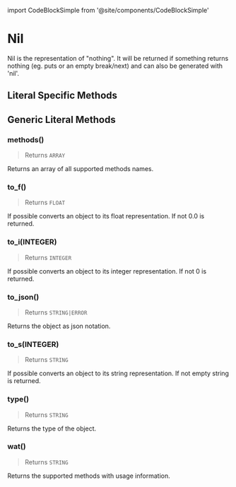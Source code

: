 import CodeBlockSimple from '@site/components/CodeBlockSimple'

# Nil

Nil is the representation of "nothing".
It will be returned if something returns nothing (eg. puts or an empty break/next) and can also be generated with 'nil'.



## Literal Specific Methods


## Generic Literal Methods

### methods()
> Returns `ARRAY`

Returns an array of all supported methods names.


<CodeBlockSimple input='"test".methods()
' output='["upcase", "find", "format", "reverse", "split", "replace", "strip!", "count", "reverse!", "lines", "downcase!", "upcase!", "size", "strip", "downcase"]
' />


### to_f()
> Returns `FLOAT`

If possible converts an object to its float representation. If not 0.0 is returned.


<CodeBlockSimple input='1.to_f()
"1.4".to_f()
nil.to_f()
' output='1.0
1.4
0.0
' />


### to_i(INTEGER)
> Returns `INTEGER`

If possible converts an object to its integer representation. If not 0 is returned.


<CodeBlockSimple input='true.to_i()
false.to_i()
1234.to_i()
"4".to_i()
"10011010010"to_i(2)
"2322".to_i(8)
"0x2322".to_i()
' output='1
0
1234
4
1234
1234
1234
' />


### to_json()
> Returns `STRING|ERROR`

Returns the object as json notation.


<CodeBlockSimple input='a = {"test": 1234}
a.to_json()
' output='{"test": 1234}
"{\"test\":1234}"
' />


### to_s(INTEGER)
> Returns `STRING`

If possible converts an object to its string representation. If not empty string is returned.


<CodeBlockSimple input='true.to_s()
1234.to_s()
1234.to_s(2)
1234.to_s(8)
1234.to_s(10)
"test".to_s()
1.4.to_s()
' output='"true"
"1234"
"10011010010"
"2322"
"1234"
"test"
"1.4"
' />


### type()
> Returns `STRING`

Returns the type of the object.


<CodeBlockSimple input='"test".type()
' output='"STRING"
' />


### wat()
> Returns `STRING`

Returns the supported methods with usage information.


<CodeBlockSimple input='true.wat()
' output='"BOOLEAN supports the following methods:
  to_s()"
' />


